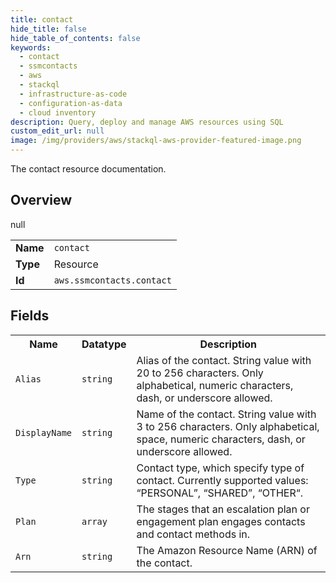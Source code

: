 ```yaml
---
title: contact
hide_title: false
hide_table_of_contents: false
keywords:
  - contact
  - ssmcontacts
  - aws
  - stackql
  - infrastructure-as-code
  - configuration-as-data
  - cloud inventory
description: Query, deploy and manage AWS resources using SQL
custom_edit_url: null
image: /img/providers/aws/stackql-aws-provider-featured-image.png
---
```

The contact resource documentation.

## Overview
<table><tbody>
<tr><td><b>Name</b></td><td><code>contact</code></td></tr>
<tr><td><b>Type</b></td><td>Resource</td></tr>
null
<tr><td><b>Id</b></td><td><code>aws.ssmcontacts.contact</code></td></tr>
</tbody></table>

## Fields
<table><tbody>
<tr><th>Name</th><th>Datatype</th><th>Description</th></tr>
<tr><td><code>Alias</code></td><td><code>string</code></td><td>Alias of the contact. String value with 20 to 256 characters. Only alphabetical, numeric characters, dash, or underscore allowed.</td></tr><tr><td><code>DisplayName</code></td><td><code>string</code></td><td>Name of the contact. String value with 3 to 256 characters. Only alphabetical, space, numeric characters, dash, or underscore allowed.</td></tr><tr><td><code>Type</code></td><td><code>string</code></td><td>Contact type, which specify type of contact. Currently supported values: “PERSONAL”, “SHARED”, “OTHER“.</td></tr><tr><td><code>Plan</code></td><td><code>array</code></td><td>The stages that an escalation plan or engagement plan engages contacts and contact methods in.</td></tr><tr><td><code>Arn</code></td><td><code>string</code></td><td>The Amazon Resource Name (ARN) of the contact.</td></tr>
</tbody></table>